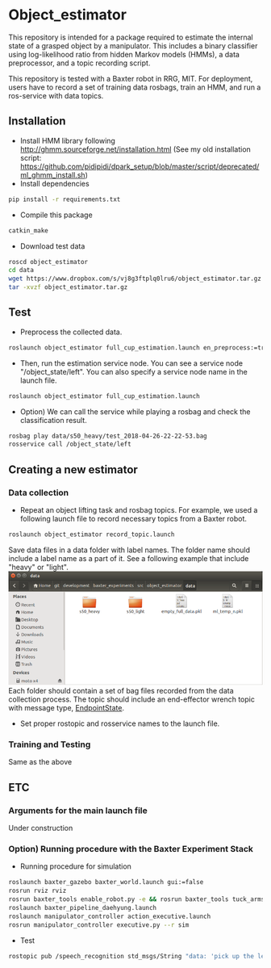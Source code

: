 # Object_estimator
This repository is intended for a package required to estimate the internal state of a grasped object by a manipulator. This includes a binary classifier using log-likelihood ratio from hidden Markov models (HMMs), a data preprocessor, and a topic recording script. 

This repository is tested with a Baxter robot in RRG, MIT. For deployment, users have to record a set of training data rosbags, train an HMM, and run a ros-service with data topics.

## Installation
- Install HMM library following http://ghmm.sourceforge.net/installation.html 
  (See my old installation script: https://github.com/pidipidi/dpark_setup/blob/master/script/deprecated/ml_ghmm_install.sh)
- Install dependencies
~~~~bash
pip install -r requirements.txt
~~~~
- Compile this package
~~~~bash
catkin_make
~~~~
- Download test data
~~~~bash
roscd object_estimator
cd data
wget https://www.dropbox.com/s/vj8g3ftplq0lru6/object_estimator.tar.gz
tar -xvzf object_estimator.tar.gz
~~~~

## Test
- Preprocess the collected data. 
~~~~bash
roslaunch object_estimator full_cup_estimation.launch en_preprocess:=true plot:=true
~~~~

- Then, run the estimation service node. You can see a service node "/object_state/left". You can also specify a service node name in the launch file.
~~~~bash
roslaunch object_estimator full_cup_estimation.launch 
~~~~

- Option) We can call the service while playing a rosbag and check the classification result.
~~~~bash
rosbag play data/s50_heavy/test_2018-04-26-22-22-53.bag
rosservice call /object_state/left
~~~~

## Creating a new estimator
### Data collection
- Repeat an object lifting task and rosbag topics. For example, we used a following launch file to record necessary topics from a Baxter robot.
~~~~bash
roslaunch object_estimator record_topic.launch
~~~~
Save data files in a data folder with label names. The folder name should include a label name as a part of it. See a following example that include "heavy" or "light". 
![Alt text](docs/data_folder.png?raw=true "Data folder")
Each folder should contain a set of bag files recorded from the data collection process. The topic should include an end-effector wrench topic with message type, [EndpointState](msg/EndpointState.msg). 

- Set proper rostopic and rosservice names to the launch file.

### Training and Testing
Same as the above



## ETC
### Arguments for the main launch file
Under construction

### Option) Running procedure with the Baxter Experiment Stack
- Running procedure for simulation
~~~~bash
roslaunch baxter_gazebo baxter_world.launch gui:=false
rosrun rviz rviz
rosrun baxter_tools enable_robot.py -e && rosrun baxter_tools tuck_arms.py -u
roslaunch baxter_pipeline_daehyung.launch
roslaunch manipulator_controller action_executive.launch
rosrun manipulator_controller executive.py --r sim 
~~~~

- Test
~~~~bash
rostopic pub /speech_recognition std_msgs/String "data: 'pick up the left most'" 
~~~~
